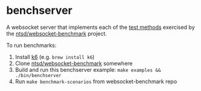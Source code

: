 # benchserver

A websocket server that implements each of the [test methods][1] exercised by
the [ntsd/websocket-benchmark][2] project.

To run benchmarks:
 1. Install [k6][2] (e.g. `brew install k6`)
 2. Clone [ntsd/websocket-benchmark][3] somewhere
 3. Build and run this benchserver example: `make examples && ./bin/benchserver`
 4. Run `make benchmark-scenarios` from websocket-benchmark repo

[1]: https://github.com/ntsd/websocket-benchmark/blob/master/README.md#test-methods
[2]: https://k6.io/
[3]: https://github.com/ntsd/websocket-benchmark
